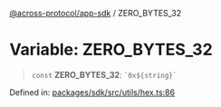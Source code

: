 [@across-protocol/app-sdk](../README.md) / ZERO\_BYTES\_32

# Variable: ZERO\_BYTES\_32

> `const` **ZERO\_BYTES\_32**: `` `0x${string}` ``

Defined in: [packages/sdk/src/utils/hex.ts:86](https://github.com/across-protocol/toolkit/blob/6b29eb5487c0ac0b498f1f420b1793303bd8b70a/packages/sdk/src/utils/hex.ts#L86)
